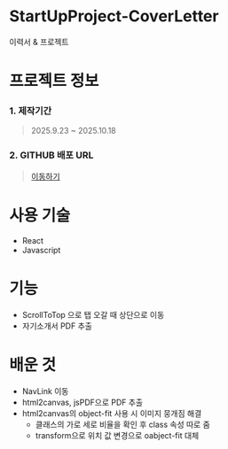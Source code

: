 # StartUpProject-CoverLetter
이력서 & 프로젝트

# 프로젝트 정보
### 1. 제작기간
> 2025.9.23 ~ 2025.10.18
### 2. GITHUB 배포 URL
> [이동하기]([https://quiz-web.p-e.kr/login](https://lee5665.github.io/StartUpProject-CoverLetter))

# 사용 기술
- React
- Javascript

# 기능
- ScrollToTop 으로 탭 오갈 때 상단으로 이동
- 자기소개서 PDF 추출

# 배운 것
- NavLink 이동
- html2canvas, jsPDF으로 PDF 추출
- html2canvas의 object-fit 사용 시 이미지 뭉개짐 해결
  - 클래스의 가로 세로 비율을 확인 후 class 속성 따로 줌
  - transform으로 위치 값 변경으로 oabject-fit 대체
